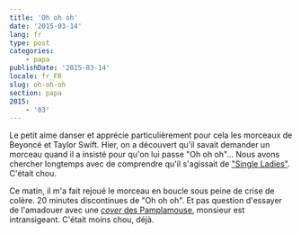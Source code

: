 ```yaml
---
title: 'Oh oh oh'
date: '2015-03-14'
lang: fr
type: post
categories:
    - papa
publishDate: '2015-03-14'
locale: fr_FR
slug: oh-oh-oh
section: papa
2015:
    - '03'
---
```


Le petit aime danser et apprécie particulièrement pour cela les morceaux de Beyoncé et Taylor Swift. Hier, on a découvert qu'il savait demander un morceau quand il a insisté pour qu'on lui passe "Oh oh oh"... Nous avons chercher longtemps avec de comprendre qu'il s'agissait de ["Single Ladies"](https://www.youtube.com/watch?v=4m1EFMoRFvY). C'était chou.

Ce matin, il m'a fait rejoué le morceau en boucle sous peine de crise de colère. 20 minutes discontinues de "Oh oh oh". Et pas question d'essayer de l'amadouer avec une [_cover_ des Pamplamouse](https://www.youtube.com/watch?v=oIr8-f2OWhs), monsieur est intransigeant. C'était moins chou, déjà.
